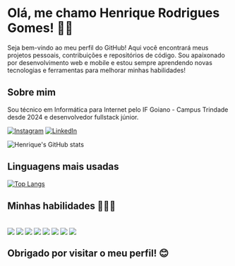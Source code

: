 # Olá, me chamo Henrique Rodrigues Gomes! 👋🏽

Seja bem-vindo ao meu perfil do GitHub! Aqui você encontrará meus projetos pessoais, contribuições e repositórios de código. Sou apaixonado por desenvolvimento web e mobile e estou sempre aprendendo novas tecnologias e ferramentas para melhorar minhas habilidades!

## Sobre mim

Sou técnico em Informática para Internet pelo IF Goiano - Campus Trindade desde 2024 e desenvolvedor fullstack júnior.

[![Instagram](https://img.shields.io/badge/Instagram-E4405F?style=for-the-badge&logo=instagram&logoColor=white)](https://www.instagram.com/henrique.rg06?igsh=MWN3MnBnYWlpMGhweg==)
[![LinkedIn](https://img.shields.io/badge/LinkedIn-0077B5?style=for-the-badge&logo=linkedin&logoColor=white)](www.linkedin.com/in/joaovictorcalaca)

![Henrique's GitHub stats](https://github-readme-stats.vercel.app/api?username=henriqueRg006&show_icons=true&theme=transparent)


## Linguagens mais usadas

[![Top Langs](https://github-readme-stats.vercel.app/api/top-langs/?username=henriqueRg006)](https://github.com/henriqueRg006/github-readme-stats)


## Minhas habilidades 👨🏽‍💻

<div style="display: inline-block"> <br/>
    <img align="center" src="https://img.shields.io/badge/HTML-239120?style=for-the-badge&logo=html5&logoColor=white"/>
    <img align="center" src="https://img.shields.io/badge/CSS-239120?&style=for-the-badge&logo=css3&logoColor=white"/>
    <img align="center" src="https://img.shields.io/badge/JavaScript-F7DF1E?style=for-the-badge&logo=javascript&logoColor=black"/>
    <img align="center" src="https://img.shields.io/badge/Java-ED8B00?style=for-the-badge&logo=openjdk&logoColor=white"/>
    <img align="center" src="https://img.shields.io/badge/React-20232A?style=for-the-badge&logo=react&logoColor=61DAFB"/>
    <img align="center" src="https://img.shields.io/badge/React_Native-20232A?style=for-the-badge&logo=react&logoColor=61DAFB"/>
    <img align="center" src="https://img.shields.io/badge/Node%20js-339933?style=for-the-badge&logo=nodedotjs&logoColor=white"/>
    <img align="center" src="https://img.shields.io/badge/PostgreSQL-316192?style=for-the-badge&logo=postgresql&logoColor=white"/>
</div>


## Obrigado por visitar o meu perfil! 😊
